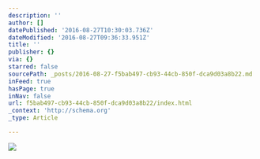 ```yaml
---
description: ''
author: []
datePublished: '2016-08-27T10:30:03.736Z'
dateModified: '2016-08-27T09:36:33.951Z'
title: ''
publisher: {}
via: {}
starred: false
sourcePath: _posts/2016-08-27-f5bab497-cb93-44cb-850f-dca9d03a8b22.md
inFeed: true
hasPage: true
inNav: false
url: f5bab497-cb93-44cb-850f-dca9d03a8b22/index.html
_context: 'http://schema.org'
_type: Article

---
```

![](https://the-grid-user-content.s3-us-west-2.amazonaws.com/850c5ce1-fce1-48b7-be2a-6a191f2ebca7.jpg)